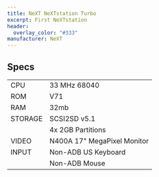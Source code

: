 ```yaml
---
title: NeXT NeXTstation Turbo
excerpt: First NeXTstation
header:
  overlay_color: "#333"
manufacturer: NeXT
---
```


## Specs

|         |                             |
|---------|-----------------------------|
| CPU     | 33 MHz 68040                |
| ROM     | V71                         |
| RAM     | 32mb                        |
| STORAGE | SCSI2SD v5.1                |
|         | 4x 2GB Partitions           |
| VIDEO   | N400A 17" MegaPixel Monitor |
| INPUT   | Non-ADB US Keyboard         |
|         | Non-ADB Mouse               |